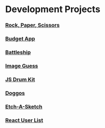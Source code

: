 

# Development Projects

### [Rock, Paper, Scissors](/rock-paper-scissors/index.html)
### [Budget App](/budget-app/index.html)
### [Battleship](/battleship/index.html)
### [Image Guess](/image-guess/index.html)
### [JS Drum Kit](/js-drum-kit/index.html)
### [Doggos](/doggos/index.html)
### [Etch-A-Sketch](/etch-a-sketch/index.html)
### [React User List](https://michaeljaggers.github.io/react-user-list)
